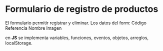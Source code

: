 # Formulario de registro de productos

El formulario permitir registrar y eliminar.
Los datos del form:
Código
Referencia
Nombre
Imagen

en **JS** se implementa variables, funciones, eventos, objetos, arreglos, localStorage.
